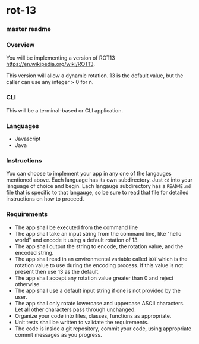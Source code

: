 # rot-13

### master readme

### Overview
You will be implementing a version of ROT13 https://en.wikipedia.org/wiki/ROT13.

This version will allow a dynamic rotation. 13 is the default value, but the caller can use any integer > 0 for n.

### CLI
This will be a terminal-based or CLI application.

### Languages
- Javascript
- Java

### Instructions
You can choose to implement your app in any one of the langauges mentioned above. Each language has its own subdirectory.
Just `cd` into your language of choice and begin. Each langauge subdirectory has a `README.md` file that is specific to that langauge,
so be sure to read that file for detailed instructions on how to proceed.

### Requirements
- The app shall be executed from the command line
- The app shall take an input string from the command line, like "hello world" and encode it using a default rotation of 13.
- The app shall output the string to encode, the rotation value, and the encoded string.
- The app shall read in an environmental variable called `ROT` which is the rotation value to use during the encoding process. If this value is not present then use 13 as the default.
- The app shall accept any rotation value greater than 0 and reject otherwise.
- The app shall use a default input string if one is not provided by the user.
- The app shall only rotate lowercase and uppercase ASCII characters. Let all other characters pass through unchanged.
- Organize your code into files, classes, functions as appropriate.
- Unit tests shall be written to validate the requirements.
- The code is inside a git repository, commit your code, using appropriate commit messages as you progress.
